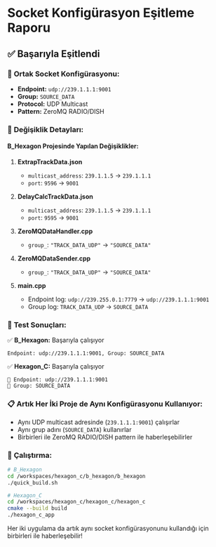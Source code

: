 # Socket Konfigürasyon Eşitleme Raporu

## ✅ Başarıyla Eşitlendi

### 📡 **Ortak Socket Konfigürasyonu:**

- **Endpoint:** `udp://239.1.1.1:9001`
- **Group:** `SOURCE_DATA`
- **Protocol:** UDP Multicast
- **Pattern:** ZeroMQ RADIO/DISH

### 🔄 **Değişiklik Detayları:**

#### B_Hexagon Projesinde Yapılan Değişiklikler:

1. **ExtrapTrackData.json**
   - `multicast_address`: `239.1.1.5` → `239.1.1.1`
   - `port`: `9596` → `9001`

2. **DelayCalcTrackData.json**
   - `multicast_address`: `239.1.1.5` → `239.1.1.1`  
   - `port`: `9595` → `9001`

3. **ZeroMQDataHandler.cpp**
   - `group_`: `"TRACK_DATA_UDP"` → `"SOURCE_DATA"`

4. **ZeroMQDataSender.cpp**
   - `group_`: `"TRACK_DATA_UDP"` → `"SOURCE_DATA"`

5. **main.cpp**
   - Endpoint log: `udp://239.255.0.1:7779` → `udp://239.1.1.1:9001`
   - Group log: `TRACK_DATA_UDP` → `SOURCE_DATA`

### 🧪 **Test Sonuçları:**

✅ **B_Hexagon:** Başarıyla çalışıyor
```
Endpoint: udp://239.1.1.1:9001, Group: SOURCE_DATA
```

✅ **Hexagon_C:** Başarıyla çalışıyor  
```
📡 Endpoint: udp://239.1.1.1:9001
👥 Group: SOURCE_DATA
```

### 📋 **Artık Her İki Proje de Aynı Konfigürasyonu Kullanıyor:**

- Aynı UDP multicast adresinde (`239.1.1.1:9001`) çalışırlar
- Aynı grup adını (`SOURCE_DATA`) kullanırlar
- Birbirleri ile ZeroMQ RADIO/DISH pattern ile haberleşebilirler

### 🚀 **Çalıştırma:**

```bash
# B_Hexagon
cd /workspaces/hexagon_c/b_hexagon/b_hexagon
./quick_build.sh

# Hexagon_C  
cd /workspaces/hexagon_c/hexagon_c/hexagon_c
cmake --build build
./hexagon_c_app
```

Her iki uygulama da artık aynı socket konfigürasyonunu kullandığı için birbirleri ile haberleşebilir!
